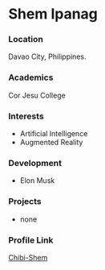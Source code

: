  # Shem Ipanag
 ### Location
Davao City, Philippines.
 ### Academics
Cor Jesu College

### Interests

- Artificial Intelligence
- Augmented Reality


### Development

- Elon Musk


### Projects

- none

### Profile Link

[Chibi-Shem](https://github.com/Chibi-Shem/)

